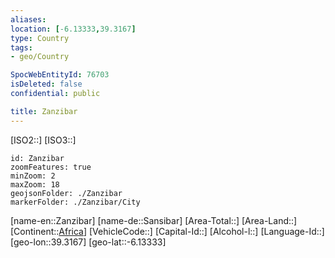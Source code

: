 ```yaml
---
aliases: 
location: [-6.13333,39.3167]
type: Country
tags:
- geo/Country

SpocWebEntityId: 76703
isDeleted: false
confidential: public

title: Zanzibar
---
```

[ISO2::]
[ISO3::]
```leaflet
id: Zanzibar
zoomFeatures: true 
minZoom: 2 
maxZoom: 18
geojsonFolder: ./Zanzibar
markerFolder: ./Zanzibar/City
```

[name-en::Zanzibar]
[name-de::Sansibar]
[Area-Total::]
[Area-Land::]
[Continent::[Africa](geo/Continent/Africa.md)]
[VehicleCode::]
[Capital-Id::]
[Alcohol-l::]
[Language-Id::]
[geo-lon::39.3167]
[geo-lat::-6.13333]



